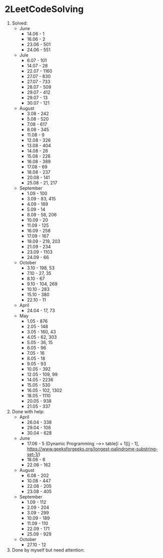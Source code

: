# 2LeetCodeSolving
1. Solved:
    - June
        - 14.06 - 1
        - 16.06 - 2
        - 23.06 - 501
        - 24.06 - 551
    - Jule
        - 6.07 - 101
        - 14.07 - 28
        - 22.07 - 1160
        - 27.07 - 830
        - 27.07 - 733
        - 28.07 - 509
        - 29.07 - 412
        - 29.07 - 13
        - 30.07 - 121
    - August
        - 3.08 - 242
        - 5.08 - 520
        - 7.08 - 617
        - 8.08 - 345
        - 11.08 - 9
        - 12.08 - 326
        - 13.08 - 404
        - 14.08 - 26
        - 15.08 - 226
        - 16.08 - 389
        - 17.08 - 69
        - 18.08 - 237
        - 20.08 - 141
        - 25.08 - 21, 217
    - September
        - 1.09 - 100
        - 3.09 - 83, 415
        - 4.09 - 169
        - 5.09 - 14
        - 8.09 - 58, 206
        - 10.09 - 20
        - 11.09 - 125
        - 16.09 - 258
        - 17.09 - 167
        - 19.09 - 219, 203
        - 21.09 - 234
        - 23.09 - 1103
        - 24.09 - 66
    - October
        - 3.10 - 198, 53
        - 7.10 - 27, 35
        - 8.10 - 67
        - 9.10 - 104, 269
        - 10.10 - 283
        - 15.10 - 380
        - 22.10 - 11
    - April
        - 24.04 - 17, 73
    - May
        - 1.05 - 876
        - 2.05 - 148
        - 3.05 - 160, 43
        - 4.05 - 62, 303
        - 5.05 - 36, 15
        - 6.05 - 96
        - 7.05 - 16
        - 8.05 - 18
        - 9.05 - 93
        - 10.05 - 392
        - 12.05 - 109, 99
        - 14.05 - 2236
        - 15.05 - 530
        - 16.05 - 102, 1302
        - 18.05 - 1110
        - 20.05 - 938
        - 21.05 - 337
2. Done with help:
    - April
        - 26.04 - 338
        - 29.04 - 108
        - 30.04 - 628
    - June
        - 17.06 - 5 (Dynamic Programming -->> table[i + 1][j - 1], https://www.geeksforgeeks.org/longest-palindrome-substring-set-1/)
        - 18.06 - 6
        - 22.06 - 162
    - August
        - 6.08 - 202
        - 10.08 - 447
        - 22.08 - 205
        - 23.08 - 405
    - September
        - 1.09 - 112
        - 2.09 - 204
        - 3.09 - 299
        - 10.09 - 189
        - 11.09 - 110
        - 22.09 - 171
        - 25.09 - 929
    - October
        - 27.10 - 12
3. Done by myself but need attention: